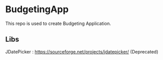 # BudgetingApp
This repo is used to create Budgeting Application.


## Libs
JDatePicker : https://sourceforge.net/projects/jdatepicker/ (Deprecated)
